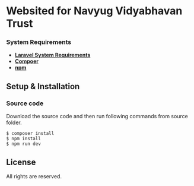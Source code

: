 # Websited for Navyug Vidyabhavan Trust

### System Requirements

-  **[Laravel System Requirements](https://laravel.com/docs/7.x/installation)**
-  **[Compoer](https://getcomposer.org/)**
-  **[npm](https://www.npmjs.com/)**
 
## Setup & Installation
 
### Source code
Download the source code and then run following commands from source folder.
```
$ composer install
$ npm install
$ npm run dev
```

## License
All rights are reserved.